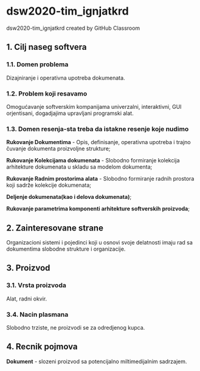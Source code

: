 # dsw2020-tim_ignjatkrd
dsw2020-tim_ignjatkrd created by GitHub Classroom


## 1. Cilj naseg softvera


   ### 1.1. Domen problema

  Dizajniranje i operativna upotreba dokumenata.

  ### 1.2. Problem koji resavamo

  Omogućavanje softverskim kompanijama univerzalni, interaktivni, GUI orjentisani, dogadjajima upravljani programski alat.
 

 ### 1.3. Domen resenja-sta treba da istakne resenje koje nudimo

   **Rukovanje Dokumentima** - Opis, definisanje, operativna upotreba i trajno čuvanje dokumenta proizvoljne strukture;
  
  **Rukovanje Kolekcijama dokumenata** - Slobodno formiranje kolekcija arhitekture dokumenata u skladu sa modelom dokumenta;
  
  **Rukovanje Radnim prostorima alata** - Slobodno formiranje radnih prostora koji sadrže kolekcije dokumenata;
  
  **Deljenje dokumenata(kao i delova dokumenata)**;
  
  **Rukovanje parametrima komponenti arhitekture softverskih proizvoda**;



## 2. Zainteresovane strane

  Organizacioni sistemi i pojedinci koji u osnovi svoje delatnosti imaju rad sa dokumentima slobodne strukture i organizacije.



## 3. Proizvod

  ### 3.1. Vrsta proizvoda

  Alat, radni okvir.

  ### 3.4. Nacin plasmana
  
  Slobodno trziste, ne proizvodi se za odredjenog kupca.
  
  
  
 ## 4. Recnik pojmova
  
   **Dokument** - slozeni proizvod sa potencijalno miltimedijalnim sadrzajem.
